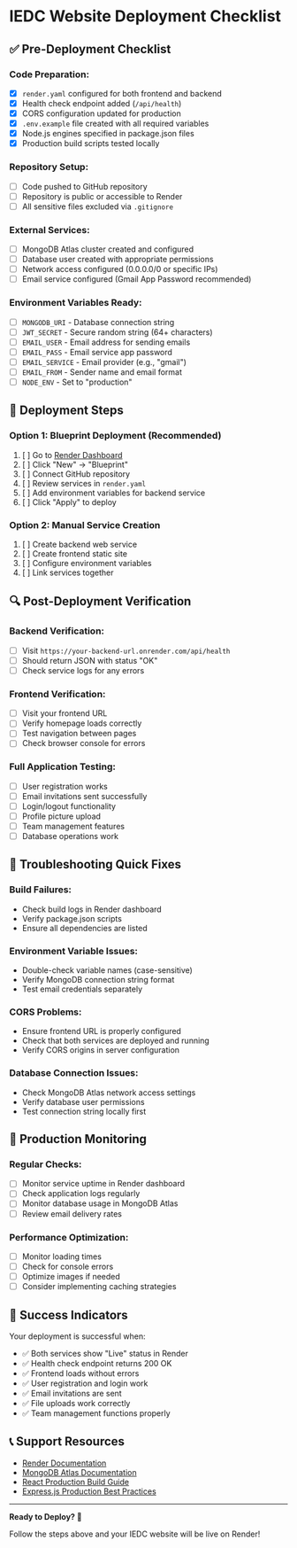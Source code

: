 # IEDC Website Deployment Checklist

## ✅ Pre-Deployment Checklist

### Code Preparation:
- [x] `render.yaml` configured for both frontend and backend
- [x] Health check endpoint added (`/api/health`)
- [x] CORS configuration updated for production
- [x] `.env.example` file created with all required variables
- [x] Node.js engines specified in package.json files
- [x] Production build scripts tested locally

### Repository Setup:
- [ ] Code pushed to GitHub repository
- [ ] Repository is public or accessible to Render
- [ ] All sensitive files excluded via `.gitignore`

### External Services:
- [ ] MongoDB Atlas cluster created and configured
- [ ] Database user created with appropriate permissions
- [ ] Network access configured (0.0.0.0/0 or specific IPs)
- [ ] Email service configured (Gmail App Password recommended)

### Environment Variables Ready:
- [ ] `MONGODB_URI` - Database connection string
- [ ] `JWT_SECRET` - Secure random string (64+ characters)
- [ ] `EMAIL_USER` - Email address for sending emails
- [ ] `EMAIL_PASS` - Email service app password
- [ ] `EMAIL_SERVICE` - Email provider (e.g., "gmail")
- [ ] `EMAIL_FROM` - Sender name and email format
- [ ] `NODE_ENV` - Set to "production"

## 🚀 Deployment Steps

### Option 1: Blueprint Deployment (Recommended)
1. [ ] Go to [Render Dashboard](https://dashboard.render.com)
2. [ ] Click "New" → "Blueprint"
3. [ ] Connect GitHub repository
4. [ ] Review services in `render.yaml`
5. [ ] Add environment variables for backend service
6. [ ] Click "Apply" to deploy

### Option 2: Manual Service Creation
1. [ ] Create backend web service
2. [ ] Create frontend static site
3. [ ] Configure environment variables
4. [ ] Link services together

## 🔍 Post-Deployment Verification

### Backend Verification:
- [ ] Visit `https://your-backend-url.onrender.com/api/health`
- [ ] Should return JSON with status "OK"
- [ ] Check service logs for any errors

### Frontend Verification:
- [ ] Visit your frontend URL
- [ ] Verify homepage loads correctly
- [ ] Test navigation between pages
- [ ] Check browser console for errors

### Full Application Testing:
- [ ] User registration works
- [ ] Email invitations sent successfully
- [ ] Login/logout functionality
- [ ] Profile picture upload
- [ ] Team management features
- [ ] Database operations work

## 🔧 Troubleshooting Quick Fixes

### Build Failures:
- Check build logs in Render dashboard
- Verify package.json scripts
- Ensure all dependencies are listed

### Environment Variable Issues:
- Double-check variable names (case-sensitive)
- Verify MongoDB connection string format
- Test email credentials separately

### CORS Problems:
- Ensure frontend URL is properly configured
- Check that both services are deployed and running
- Verify CORS origins in server configuration

### Database Connection Issues:
- Check MongoDB Atlas network access settings
- Verify database user permissions
- Test connection string locally first

## 📱 Production Monitoring

### Regular Checks:
- [ ] Monitor service uptime in Render dashboard
- [ ] Check application logs regularly
- [ ] Monitor database usage in MongoDB Atlas
- [ ] Review email delivery rates

### Performance Optimization:
- [ ] Monitor loading times
- [ ] Check for console errors
- [ ] Optimize images if needed
- [ ] Consider implementing caching strategies

## 🎯 Success Indicators

Your deployment is successful when:
- ✅ Both services show "Live" status in Render
- ✅ Health check endpoint returns 200 OK
- ✅ Frontend loads without errors
- ✅ User registration and login work
- ✅ Email invitations are sent
- ✅ File uploads work correctly
- ✅ Team management functions properly

## 📞 Support Resources

- [Render Documentation](https://render.com/docs)
- [MongoDB Atlas Documentation](https://docs.atlas.mongodb.com/)
- [React Production Build Guide](https://reactjs.org/docs/optimizing-performance.html)
- [Express.js Production Best Practices](https://expressjs.com/en/advanced/best-practice-performance.html)

---

**Ready to Deploy? 🚀**

Follow the steps above and your IEDC website will be live on Render!
